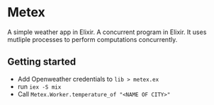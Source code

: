 # Metex

A simple weather app in Elixir. A concurrent program in Elixir. It uses mutliple processes to perform computations concurrently.

## Getting started

- Add Openweather credentials to `lib > metex.ex`
- run `iex -S mix`
- Call `Metex.Worker.temperature_of "<NAME OF CITY>"`